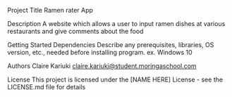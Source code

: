 Project Title
Ramen rater App

Description
A website which allows a user to input ramen dishes at various restaurants and give comments about the food

Getting Started
Dependencies
Describe any prerequisites, libraries, OS version, etc., needed before installing program.
ex. Windows 10

Authors
Claire Kariuki
claire.kariuki@student.moringaschool.com

License
This project is licensed under the [NAME HERE] License - see the LICENSE.md file for details

